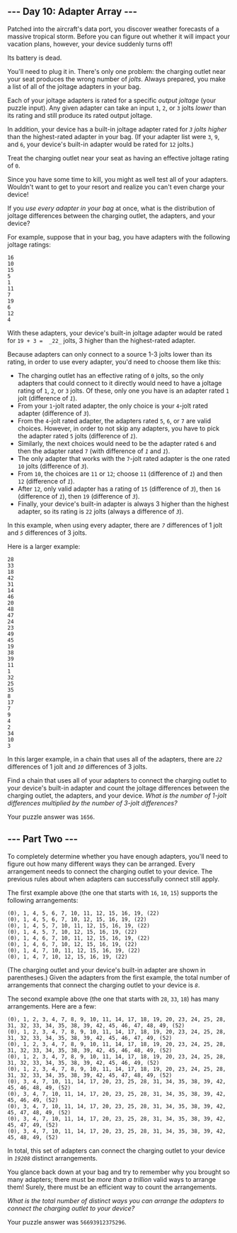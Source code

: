 
## --- Day 10: Adapter Array ---

Patched into the aircraft's data port, you discover weather forecasts of a massive tropical storm. Before you can figure out whether it will impact your vacation plans, however, your device suddenly turns off!

Its battery is dead.

You'll need to plug it in. There's only one problem: the charging outlet near your seat produces the wrong number of  _jolts_. Always prepared, you make a list of all of the joltage adapters in your bag.

Each of your joltage adapters is rated for a specific  _output joltage_  (your puzzle input). Any given adapter can take an input  `1`,  `2`, or  `3`  jolts  _lower_  than its rating and still produce its rated output joltage.

In addition, your device has a built-in joltage adapter rated for  _`3`  jolts higher_  than the highest-rated adapter in your bag. (If your adapter list were  `3`,  `9`, and  `6`, your device's built-in adapter would be rated for  `12`  jolts.)

Treat the charging outlet near your seat as having an effective joltage rating of  `0`.

Since you have some time to kill, you might as well test all of your adapters. Wouldn't want to get to your resort and realize you can't even charge your device!

If you  _use every adapter in your bag_  at once, what is the distribution of joltage differences between the charging outlet, the adapters, and your device?

For example, suppose that in your bag, you have adapters with the following joltage ratings:

```
16
10
15
5
1
11
7
19
6
12
4
```

With these adapters, your device's built-in joltage adapter would be rated for  `19 + 3 =  _22_`  jolts, 3 higher than the highest-rated adapter.

Because adapters can only connect to a source 1-3 jolts lower than its rating, in order to use every adapter, you'd need to choose them like this:

-   The charging outlet has an effective rating of  `0`  jolts, so the only adapters that could connect to it directly would need to have a joltage rating of  `1`,  `2`, or  `3`  jolts. Of these, only one you have is an adapter rated  `1`  jolt (difference of  _`1`_).
-   From your  `1`-jolt rated adapter, the only choice is your  `4`-jolt rated adapter (difference of  _`3`_).
-   From the  `4`-jolt rated adapter, the adapters rated  `5`,  `6`, or  `7`  are valid choices. However, in order to not skip any adapters, you have to pick the adapter rated  `5`  jolts (difference of  _`1`_).
-   Similarly, the next choices would need to be the adapter rated  `6`  and then the adapter rated  `7`  (with difference of  _`1`_  and  _`1`_).
-   The only adapter that works with the  `7`-jolt rated adapter is the one rated  `10`  jolts (difference of  _`3`_).
-   From  `10`, the choices are  `11`  or  `12`; choose  `11`  (difference of  _`1`_) and then  `12`  (difference of  _`1`_).
-   After  `12`, only valid adapter has a rating of  `15`  (difference of  _`3`_), then  `16`  (difference of  _`1`_), then  `19`  (difference of  _`3`_).
-   Finally, your device's built-in adapter is always 3 higher than the highest adapter, so its rating is  `22`  jolts (always a difference of  _`3`_).

In this example, when using every adapter, there are  _`7`_  differences of 1 jolt and  _`5`_  differences of 3 jolts.

Here is a larger example:

```
28
33
18
42
31
14
46
20
48
47
24
23
49
45
19
38
39
11
1
32
25
35
8
17
7
9
4
2
34
10
3
```

In this larger example, in a chain that uses all of the adapters, there are  _`22`_  differences of 1 jolt and  _`10`_  differences of 3 jolts.

Find a chain that uses all of your adapters to connect the charging outlet to your device's built-in adapter and count the joltage differences between the charging outlet, the adapters, and your device.  _What is the number of 1-jolt differences multiplied by the number of 3-jolt differences?_

Your puzzle answer was  `1656`.

## --- Part Two ---

To completely determine whether you have enough adapters, you'll need to figure out how many different ways they can be arranged. Every arrangement needs to connect the charging outlet to your device. The previous rules about when adapters can successfully connect still apply.

The first example above (the one that starts with  `16`,  `10`,  `15`) supports the following arrangements:

```
(0), 1, 4, 5, 6, 7, 10, 11, 12, 15, 16, 19, (22)
(0), 1, 4, 5, 6, 7, 10, 12, 15, 16, 19, (22)
(0), 1, 4, 5, 7, 10, 11, 12, 15, 16, 19, (22)
(0), 1, 4, 5, 7, 10, 12, 15, 16, 19, (22)
(0), 1, 4, 6, 7, 10, 11, 12, 15, 16, 19, (22)
(0), 1, 4, 6, 7, 10, 12, 15, 16, 19, (22)
(0), 1, 4, 7, 10, 11, 12, 15, 16, 19, (22)
(0), 1, 4, 7, 10, 12, 15, 16, 19, (22)
```

(The charging outlet and your device's built-in adapter are shown in parentheses.) Given the adapters from the first example, the total number of arrangements that connect the charging outlet to your device is  _`8`_.

The second example above (the one that starts with  `28`,  `33`,  `18`) has many arrangements. Here are a few:

```
(0), 1, 2, 3, 4, 7, 8, 9, 10, 11, 14, 17, 18, 19, 20, 23, 24, 25, 28, 31, 32, 33, 34, 35, 38, 39, 42, 45, 46, 47, 48, 49, (52)
(0), 1, 2, 3, 4, 7, 8, 9, 10, 11, 14, 17, 18, 19, 20, 23, 24, 25, 28, 31, 32, 33, 34, 35, 38, 39, 42, 45, 46, 47, 49, (52)
(0), 1, 2, 3, 4, 7, 8, 9, 10, 11, 14, 17, 18, 19, 20, 23, 24, 25, 28, 31, 32, 33, 34, 35, 38, 39, 42, 45, 46, 48, 49, (52)
(0), 1, 2, 3, 4, 7, 8, 9, 10, 11, 14, 17, 18, 19, 20, 23, 24, 25, 28, 31, 32, 33, 34, 35, 38, 39, 42, 45, 46, 49, (52)
(0), 1, 2, 3, 4, 7, 8, 9, 10, 11, 14, 17, 18, 19, 20, 23, 24, 25, 28, 31, 32, 33, 34, 35, 38, 39, 42, 45, 47, 48, 49, (52)
(0), 3, 4, 7, 10, 11, 14, 17, 20, 23, 25, 28, 31, 34, 35, 38, 39, 42, 45, 46, 48, 49, (52)
(0), 3, 4, 7, 10, 11, 14, 17, 20, 23, 25, 28, 31, 34, 35, 38, 39, 42, 45, 46, 49, (52)
(0), 3, 4, 7, 10, 11, 14, 17, 20, 23, 25, 28, 31, 34, 35, 38, 39, 42, 45, 47, 48, 49, (52)
(0), 3, 4, 7, 10, 11, 14, 17, 20, 23, 25, 28, 31, 34, 35, 38, 39, 42, 45, 47, 49, (52)
(0), 3, 4, 7, 10, 11, 14, 17, 20, 23, 25, 28, 31, 34, 35, 38, 39, 42, 45, 48, 49, (52)
```

In total, this set of adapters can connect the charging outlet to your device in  _`19208`_  distinct arrangements.

You glance back down at your bag and try to remember why you brought so many adapters; there must be  _more than a trillion_  valid ways to arrange them! Surely, there must be  an efficient way  to count the arrangements.

_What is the total number of distinct ways you can arrange the adapters to connect the charging outlet to your device?_

Your puzzle answer was  `56693912375296`.
